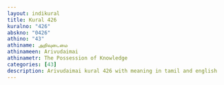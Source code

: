 ```yaml
---
layout: indikural
title: Kural 426
kuralno: "426"
abskno: "0426"
athino: "43"
athiname: அறிவுடைமை
athinameen: Arivudaimai
athinametr: The Possession of Knowledge
categories: [43]
description: Arivudaimai kural 426 with meaning in tamil and english 
---
```


